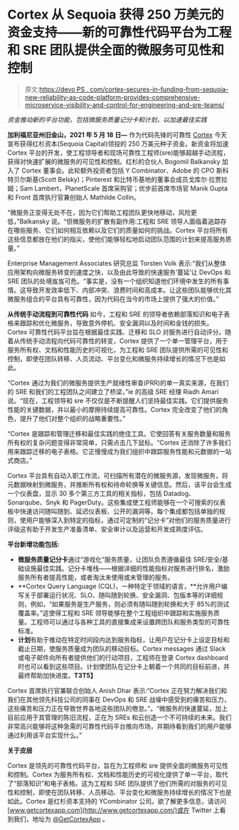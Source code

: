 # Cortex 从 Sequoia 获得 250 万美元的资金支持——新的可靠性代码平台为工程和 SRE 团队提供全面的微服务可见性和控制

> 原文:[https://devo PS . com/cortex-secures-in-funding-from-sequoia-new-reliability-as-code-platform-provides-comprehensive-microservice-visibility-and-control-for-engineering-and-sre-teams/](https://devops.com/cortex-secures-2-5m-in-funding-from-sequoia-new-reliability-as-code-platform-provides-comprehensive-microservices-visibility-and-control-for-engineering-and-sre-teams/)

*资金推动新的平台功能，包括微服务质量记分卡和计划，以加速最佳实践*

**加利福尼亚州旧金山，2021 年 5 月 18 日—** 作为代码先锋的可靠性 [Cortex](https://www.getcortexapp.com/) 今天宣布获得红杉资本(Sequoia Capital)领投的 250 万美元种子资金。新资金将加速 Cortex 平台的开发，使工程领导者和现场可靠性工程师(sre)能够超越手动流程，获得对快速扩展的微服务的可见性和控制。红杉的合伙人 Bogomil Balkansky 加入了 Cortex 董事会。此轮额外投资者包括 Y Combinator、Adobe 的 CPO 斯科特贝尔斯基(Scott Belsky)；Pinterest 和比特币基地的董事会成员戈库尔·拉贾拉姆；Sam Lambert，PlanetScale 首席采购官；优步前首席市场官 Manik Gupta 和 Front 首席执行官兼创始人 Mathilde Collin。

 “微服务正变得无处不在，因为它们帮助工程团队更快地移动，风险更低，”Balkansky 说。“但微服务的扩散有副作用:工程和 SRE 领导人面临着追踪存在哪些服务、它们如何相互依赖以及它们的质量如何的挑战。Cortex 平台将所有这些信息都放在他们的指尖，使他们能够轻松地启动团队范围的计划来提高服务质量。”

Enterprise Management Associates 研究总监 Torsten Volk 表示:“我们从整体应用架构向微服务转变的速度之快，以及由此导致的快速服务‘蔓延’让 DevOps 和 SRE 团队的处境岌岌可危。“事实是，没有一个组织知道他们环境中发生的所有事情。这导致开发效率低下、内部冲突、浪费时间和高成本。让这些团队能够优化其微服务组合的平台具有可靠性，因为代码在当今的市场上提供了强大的价值。”

**从传统手动流程到可靠性代码** 如今，工程和 SRE 的领导者依赖部落知识和电子表格来跟踪和优化微服务，导致意外停机、安全漏洞以及时间和金钱的损失。Cortex 可靠性代码平台旨在根据最佳实践、迁移和 SLO 对服务进行自动评分。随着从传统手动流程向代码可靠性的转变，Cortex 提供了一个单一管理平台，用于服务所有权、文档和性能历史的可视化，为工程和 SRE 团队提供所需的可见性和控制，即使在团队转移、人员流动、平台变化和微服务持续增长的情况下也是如此。

“Cortex 通过为我们的微服务提供生产就绪性审查(PRR)的单一真实来源，在我们的 SRE 和我们的工程团队之间建立了桥梁，”ie 的高级 SRE 经理 Riadh Amari 说。“现在，工程领导和 sre 不仅仅是不断提醒人们坚持最佳实践。它们提供服务性能的关键数据，并以最小的摩擦持续提高可靠性。Cortex 完全改变了他们的角色，提升了他们对整个组织的战略重要性。”

“Cortex 是跟踪和管理迁移和最佳实践的绝佳工具。它使回答有关服务数量和服务所有权的复杂问题变得非常简单，只需点击几下鼠标。“Cortex 还消除了许多我们用来跟踪迁移的电子表格。它正慢慢成为我们组织中跟踪服务性能和元数据的一站式商店。”

Cortex 平台具有自动入职工作流，可扫描所有潜在的微服务源，发现微服务，将元数据映射到微服务，并推断所有权和待命轮换等关键信息。然后，该平台会生成一个仪表盘，显示 30 多个第三方工具的相关指标，包括 Datadog、Sonarqube、Snyk 和 PagerDuty。这些集成使工程师能够在一个可搜索的仪表板中快速访问随叫随到、延迟仪表板、公开的漏洞等。每个集成都包括单独的规则，使用户能够深入到特定的指标，通过可定制的“记分卡”对他们的服务质量进行评级这有助于开发生产准备清单、安全审计以及运营和开发成熟度评估。

**平台新增功能包括:**

*   **微服务质量记分卡**通过“游戏化”服务质量，让团队负责遵循最佳 SRE/安全/基础设施最佳实践。记分卡堆栈——根据详细的性能指标对服务进行排名，激励服务所有者提高性能，或者淘汰未使用或未管理的服务。
*   **Cortex Query Language (CQL)，一种特定于领域的语言，**允许用户编写关于部署运行状况、SLO、随叫随到轮换、安全漏洞、包版本等的详细规则，例如，“如果服务是生产服务，则必须有随叫随到轮换和大于 85%的测试覆盖率。”这使得工程和 SRE 领导能够在整个工程组织中跟踪和实施服务质量。工程师可以通过与各种工具的直接集成来设置跨团队和服务类型的可靠性标准。
*   **计划**有助于推动在特定时间段内达到服务指标，让用户在记分卡上设定目标和截止日期，使服务质量成为团队的移动目标。Cortex messages 通过 Slack 或电子邮件向所有者提供他们的行动项目，工程师在登录 Cortex dashboard 时也可以看到这些项目。计划使团队在记分卡上朝着一个共同的目标前进，并最终帮助加快进度。**T3T5】**

Cortex 首席执行官兼联合创始人 Anish Dhar 表示:“Cortex 正在努力解决我们和我们在其他领先科技公司的同事在 DevOps 和 SRE 战壕中感受到的痛苦和压力，这些痛苦和压力正在导致世界各地这些团队的倦怠。”。“微服务的快速蔓延，加上目前应用于其管理的陈旧流程，正在为 SREs 和云创造一个不可持续的未来。我们非常高兴能够将这种急需的可靠性代码平台推向市场，并期待看到我们的用户能够通过利用该平台实现什么。”

**关于皮层**

Cortex 是领先的可靠性代码平台，旨在为工程师和 sre 提供全面的微服务可见性和控制。Cortex 为服务所有权、文档和性能历史的可视化提供了单一平台，取代了“部落知识”和电子表格。这为工程和 SRE 团队提供了他们所需的对服务的可见性和控制，即使在团队转移、人员移动、平台变化和微服务持续增长的情况下也是如此。Cortex 是红杉资本支持的 YCombinator 公司。欲了解更多信息，请访问[www.getcortexapp.com](http://www.getcortexapp.com/)或在 Twitter 上看到我们，地址为 [@GetCortexApp](https://twitter.com/GetCortexApp) 。
